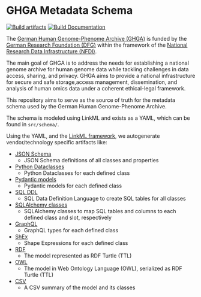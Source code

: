 # GHGA Metadata Schema

[![Build artifacts](https://github.com/ghga-de/ghga-metadata-schema/actions/workflows/build-artifacts.yml/badge.svg?branch=main)](https://github.com/ghga-de/ghga-metadata-schema/actions/workflows/build-artifacts.yml)
[![Build Documentation](https://github.com/ghga-de/ghga-metadata-schema/actions/workflows/build-documentation.yml/badge.svg?branch=main)](https://github.com/ghga-de/ghga-metadata-schema/actions/workflows/build-documentation.yml)

The [German Human Genome-Phenome Archive (GHGA)](https://ghga.dkfz.de/) is
funded by the [German Research Foundation (DFG)](https://www.dfg.de/en/)
within the framework of the
[National Research Data Infrastructure (NFDI)](https://www.nfdi.de/en-gb).

The main goal of GHGA is to address the needs for establishing a national
genome archive for human genome data while tackling challenges in data
access, sharing, and privacy. GHGA aims to provide a national infrastructure
for secure and safe storage,access management, dissemination, and analysis of
human omics data under a coherent ethical-legal framework. 

This repository aims to serve as the source of truth for the metadata schema
used by the German Human Genome-Phenome Archive.

The schema is modeled using LinkML and exists as a YAML, which can be
found in `src/schema/`.

Using the YAML, and the [LinkML framework](https://github.com/linkml/linkml),
we autogenerate vendor/technology specific artifacts like:

- [JSON Schema](artifacts/jsonschema)
    - JSON Schema definitions of all classes and properties
- [Python Dataclasses](artifacts/python)
    - Python Dataclasses for each defined class
- [Pydantic models](artifacts/pydantic)
    - Pydantic models for each defined class
- [SQL DDL](artifacts/sql)
    - SQL Data Definition Language to create SQL tables for all classes
- [SQLAlchemy classes](artifacts/sql)
    - SQLAlchemy classes to map SQL tables and columns to each defined class and slot, respectively
- [GraphQL](artifacts/graphql)
    - GraphQL types for each defined class
- [ShEx](artifacts/shex)
    - Shape Expressions for each defined class
- [RDF](artifacts/rdf)
    - The model represented as RDF Turtle (TTL)
- [OWL](artifacts/owl)
    - The model in Web Ontology Language (OWL), serialized as RDF Turtle (TTL)
- [CSV](artifacts/csv)
    - A CSV summary of the model and its classes

